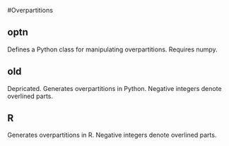 #Overpartitions

## optn
Defines a Python class for manipulating overpartitions. Requires numpy.

## old
Depricated. Generates overpartitions in Python. Negative integers denote overlined parts.

## R
Generates overpartitions in R. Negative integers denote overlined parts.
